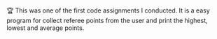 🏆 This was one of the first code assignments I conducted. It is a easy program for collect referee points 
from the user and print the highest, lowest and average points. 

